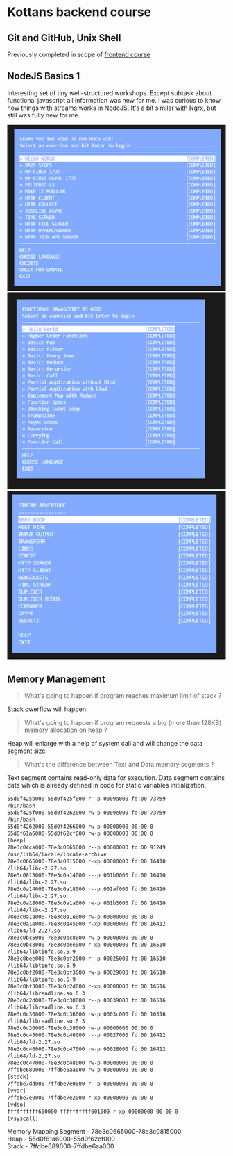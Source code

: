 # Kottans backend course 
## Git and GitHub, Unix Shell

Previously completed in scope of [frontend course](https://github.com/Xsorter/kottans_frontend)

## NodeJS Basics 1

Interesting set of tiny well-structured workshops. Except subtask about functional javascript all information was new for me. I was curious to know how things with streams works in NodeJS. It's a bit similar with Ngrx, but still was fully new for me.

![learnyounode](NodeJS_basics_1/learnyounode.jpg)
![functional-javascript-workshop](NodeJS_basics_1/functional.jpg)
![stream adventure](NodeJS_basics_1/streams.jpg)

## Memory Management

> What's going to happen if program reaches maximum limit of stack ?

Stack owerflow will happen.

> What's going to happen if program requests a big (more then 128KB) memory allocation on heap ?

Heap will enlarge with a help of system call and will change the data segment size. 

> What's the difference between Text and Data memory segments ?

Text segment contains read-only data for execution. Data segment contains data which is already defined in code for static variables initialization.

```55d0f41c0000-55d0f425b000 r-xp 00000000 fd:00 73759                      /bin/bash
55d0f425b000-55d0f425f000 r--p 0009a000 fd:00 73759                      /bin/bash
55d0f425f000-55d0f4262000 rw-p 0009e000 fd:00 73759                      /bin/bash
55d0f4262000-55d0f4266000 rw-p 00000000 00:00 0 
55d0f61a6000-55d0f62cf000 rw-p 00000000 00:00 0                          [heap]
78e3c04ca000-78e3c0665000 r--p 00000000 fd:00 91249                      /usr/lib64/locale/locale-archive
78e3c0665000-78e3c0815000 r-xp 00000000 fd:00 16410                      /lib64/libc-2.27.so
78e3c0815000-78e3c0a14000 ---p 001b0000 fd:00 16410                      /lib64/libc-2.27.so
78e3c0a14000-78e3c0a18000 r--p 001af000 fd:00 16410                      /lib64/libc-2.27.so
78e3c0a18000-78e3c0a1a000 rw-p 001b3000 fd:00 16410                      /lib64/libc-2.27.so
78e3c0a1a000-78e3c0a1e000 rw-p 00000000 00:00 0 
78e3c0a1e000-78e3c0a45000 r-xp 00000000 fd:00 16412                      /lib64/ld-2.27.so
78e3c0bc5000-78e3c0bc8000 rw-p 00000000 00:00 0 
78e3c0bc8000-78e3c0bee000 r-xp 00000000 fd:00 16510                      /lib64/libtinfo.so.5.9
78e3c0bee000-78e3c0bf2000 r--p 00025000 fd:00 16510                      /lib64/libtinfo.so.5.9
78e3c0bf2000-78e3c0bf3000 rw-p 00029000 fd:00 16510                      /lib64/libtinfo.so.5.9
78e3c0bf3000-78e3c0c2d000 r-xp 00000000 fd:00 16516                      /lib64/libreadline.so.6.3
78e3c0c2d000-78e3c0c30000 r--p 00039000 fd:00 16516                      /lib64/libreadline.so.6.3
78e3c0c30000-78e3c0c36000 rw-p 0003c000 fd:00 16516                      /lib64/libreadline.so.6.3
78e3c0c36000-78e3c0c39000 rw-p 00000000 00:00 0 
78e3c0c45000-78e3c0c46000 r--p 00027000 fd:00 16412                      /lib64/ld-2.27.so
78e3c0c46000-78e3c0c47000 rw-p 00028000 fd:00 16412                      /lib64/ld-2.27.so
78e3c0c47000-78e3c0c48000 rw-p 00000000 00:00 0 
7ffdbe689000-7ffdbe6aa000 rw-p 00000000 00:00 0                          [stack]
7ffdbe7dd000-7ffdbe7e0000 r--p 00000000 00:00 0                          [vvar]
7ffdbe7e0000-7ffdbe7e2000 r-xp 00000000 00:00 0                          [vdso]
ffffffffff600000-ffffffffff601000 r-xp 00000000 00:00 0                  [vsyscall]
```

Memory Mapping Segment - 78e3c0665000-78e3c0815000  
Heap - 55d0f61a6000-55d0f62cf000  
Stack - 7ffdbe689000-7ffdbe6aa000  

